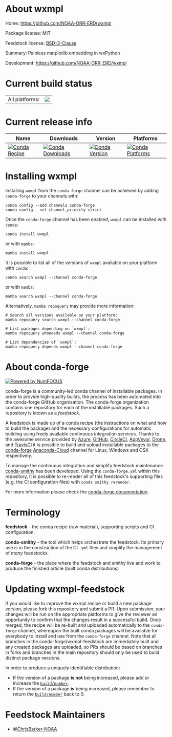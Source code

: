 About wxmpl
===========

Home: https://github.com/NOAA-ORR-ERD/wxmpl

Package license: MIT

Feedstock license: [BSD-3-Clause](https://github.com/conda-forge/wxmpl-feedstock/blob/main/LICENSE.txt)

Summary: Painless matplotlib embedding in wxPython

Development: https://github.com/NOAA-ORR-ERD/wxmpl

Current build status
====================


<table><tr><td>All platforms:</td>
    <td>
      <a href="https://dev.azure.com/conda-forge/feedstock-builds/_build/latest?definitionId=16749&branchName=main">
        <img src="https://dev.azure.com/conda-forge/feedstock-builds/_apis/build/status/wxmpl-feedstock?branchName=main">
      </a>
    </td>
  </tr>
</table>

Current release info
====================

| Name | Downloads | Version | Platforms |
| --- | --- | --- | --- |
| [![Conda Recipe](https://img.shields.io/badge/recipe-wxmpl-green.svg)](https://anaconda.org/conda-forge/wxmpl) | [![Conda Downloads](https://img.shields.io/conda/dn/conda-forge/wxmpl.svg)](https://anaconda.org/conda-forge/wxmpl) | [![Conda Version](https://img.shields.io/conda/vn/conda-forge/wxmpl.svg)](https://anaconda.org/conda-forge/wxmpl) | [![Conda Platforms](https://img.shields.io/conda/pn/conda-forge/wxmpl.svg)](https://anaconda.org/conda-forge/wxmpl) |

Installing wxmpl
================

Installing `wxmpl` from the `conda-forge` channel can be achieved by adding `conda-forge` to your channels with:

```
conda config --add channels conda-forge
conda config --set channel_priority strict
```

Once the `conda-forge` channel has been enabled, `wxmpl` can be installed with `conda`:

```
conda install wxmpl
```

or with `mamba`:

```
mamba install wxmpl
```

It is possible to list all of the versions of `wxmpl` available on your platform with `conda`:

```
conda search wxmpl --channel conda-forge
```

or with `mamba`:

```
mamba search wxmpl --channel conda-forge
```

Alternatively, `mamba repoquery` may provide more information:

```
# Search all versions available on your platform:
mamba repoquery search wxmpl --channel conda-forge

# List packages depending on `wxmpl`:
mamba repoquery whoneeds wxmpl --channel conda-forge

# List dependencies of `wxmpl`:
mamba repoquery depends wxmpl --channel conda-forge
```


About conda-forge
=================

[![Powered by
NumFOCUS](https://img.shields.io/badge/powered%20by-NumFOCUS-orange.svg?style=flat&colorA=E1523D&colorB=007D8A)](https://numfocus.org)

conda-forge is a community-led conda channel of installable packages.
In order to provide high-quality builds, the process has been automated into the
conda-forge GitHub organization. The conda-forge organization contains one repository
for each of the installable packages. Such a repository is known as a *feedstock*.

A feedstock is made up of a conda recipe (the instructions on what and how to build
the package) and the necessary configurations for automatic building using freely
available continuous integration services. Thanks to the awesome service provided by
[Azure](https://azure.microsoft.com/en-us/services/devops/), [GitHub](https://github.com/),
[CircleCI](https://circleci.com/), [AppVeyor](https://www.appveyor.com/),
[Drone](https://cloud.drone.io/welcome), and [TravisCI](https://travis-ci.com/)
it is possible to build and upload installable packages to the
[conda-forge](https://anaconda.org/conda-forge) [Anaconda-Cloud](https://anaconda.org/)
channel for Linux, Windows and OSX respectively.

To manage the continuous integration and simplify feedstock maintenance
[conda-smithy](https://github.com/conda-forge/conda-smithy) has been developed.
Using the ``conda-forge.yml`` within this repository, it is possible to re-render all of
this feedstock's supporting files (e.g. the CI configuration files) with ``conda smithy rerender``.

For more information please check the [conda-forge documentation](https://conda-forge.org/docs/).

Terminology
===========

**feedstock** - the conda recipe (raw material), supporting scripts and CI configuration.

**conda-smithy** - the tool which helps orchestrate the feedstock.
                   Its primary use is in the construction of the CI ``.yml`` files
                   and simplify the management of *many* feedstocks.

**conda-forge** - the place where the feedstock and smithy live and work to
                  produce the finished article (built conda distributions)


Updating wxmpl-feedstock
========================

If you would like to improve the wxmpl recipe or build a new
package version, please fork this repository and submit a PR. Upon submission,
your changes will be run on the appropriate platforms to give the reviewer an
opportunity to confirm that the changes result in a successful build. Once
merged, the recipe will be re-built and uploaded automatically to the
`conda-forge` channel, whereupon the built conda packages will be available for
everybody to install and use from the `conda-forge` channel.
Note that all branches in the conda-forge/wxmpl-feedstock are
immediately built and any created packages are uploaded, so PRs should be based
on branches in forks and branches in the main repository should only be used to
build distinct package versions.

In order to produce a uniquely identifiable distribution:
 * If the version of a package **is not** being increased, please add or increase
   the [``build/number``](https://docs.conda.io/projects/conda-build/en/latest/resources/define-metadata.html#build-number-and-string).
 * If the version of a package **is** being increased, please remember to return
   the [``build/number``](https://docs.conda.io/projects/conda-build/en/latest/resources/define-metadata.html#build-number-and-string)
   back to 0.

Feedstock Maintainers
=====================

* [@ChrisBarker-NOAA](https://github.com/ChrisBarker-NOAA/)

